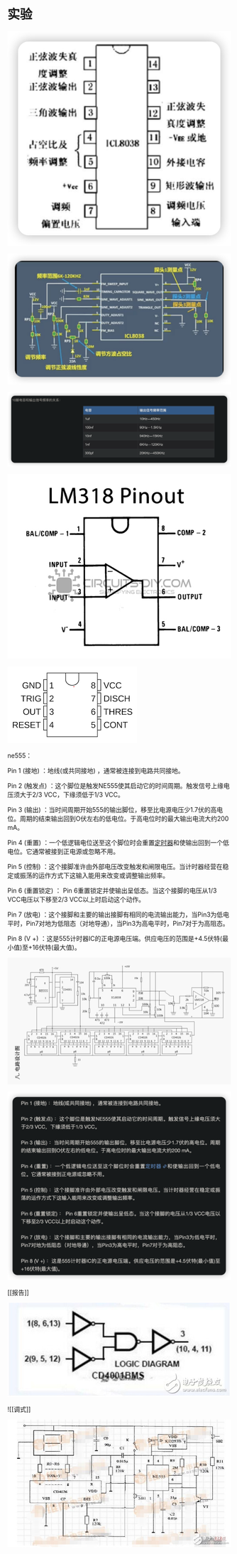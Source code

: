 # 实验

![Untitled](%E5%AE%9E%E9%AA%8C/Untitled.png)

![Untitled](%E5%AE%9E%E9%AA%8C/Untitled%201.png)

![Untitled](%E5%AE%9E%E9%AA%8C/Untitled%202.png)

![Untitled](%E5%AE%9E%E9%AA%8C/Untitled%203.png)

![Untitled](%E5%AE%9E%E9%AA%8C/Untitled%204.png)

ne555：

Pin 1 (接地) ：地线(或共同接地) ，通常被连接到电路共同接地。

Pin 2 (触发点) ：这个脚位是触发NE555使其启动它的时间周期。触发信号上缘电压须大于2/3 VCC，下缘须低于1/3 VCC。

Pin 3 (输出) ：当时间周期开始555的输出脚位，移至比电源电压少1.7伏的高电位。周期的结束输出回到O伏左右的低电位。于高电位时的最大输出电流大约200 mA。

Pin 4 (重置) ：一个低逻辑电位送至这个脚位时会重置[定时器](https://www.eefocus.com/baike/506103.html)和使输出回到一个低电位。它通常被接到正电源或忽略不用。

Pin 5 (控制) ：这个接脚准许由外部电压改变触发和闸限电压。当计时器经营在稳定或振荡的运作方式下这输入能用来改变或调整输出频率。

Pin 6 (重置锁定) ： Pin 6重置锁定并使输出呈低态。当这个接脚的电压从1/3 VCC电压以下移至2/3 VCC以上时启动这个动作。

Pin 7 (放电) ：这个接脚和主要的输出接脚有相同的电流输出能力，当Pin3为低电平时，Pin7对地为低阻态（对地导通），当Pin3为高电平时，Pin7对于为高阻态。

Pin 8 (V +) ：这是555计时器IC的正电源电压端。供应电压的范围是+4.5伏特(最小值)至+16伏特(最大值)。

![Untitled](%E5%AE%9E%E9%AA%8C/Untitled%205.png)

![Untitled](%E5%AE%9E%E9%AA%8C/Untitled%206.png)

[[报告]]

![Untitled](%E5%AE%9E%E9%AA%8C/Untitled%207.png)

![[调式]]

![Untitled](%E5%AE%9E%E9%AA%8C/Untitled%208.png)